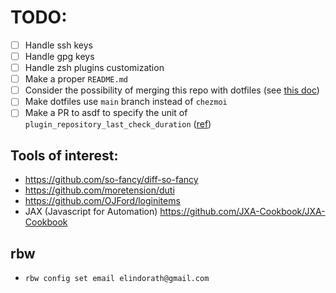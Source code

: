 # TODO:
- [ ] Handle ssh keys
- [ ] Handle gpg keys
- [ ] Handle zsh plugins customization
- [ ] Make a proper `README.md`
- [ ] Consider the possibility of merging this repo with dotfiles (see [this doc](https://www.chezmoi.io/user-guide/advanced/customize-your-source-directory))
- [ ] Make dotfiles use `main` branch instead of `chezmoi`
- [ ] Make a PR to asdf to specify the unit of `plugin_repository_last_check_duration` ([ref](https://github.com/asdf-vm/asdf/search?q=plugin_repository_last_check_duration))

##  Tools of interest:
- https://github.com/so-fancy/diff-so-fancy
- https://github.com/moretension/duti
- https://github.com/OJFord/loginitems
- JAX (Javascript for Automation) https://github.com/JXA-Cookbook/JXA-Cookbook

## rbw
- `rbw config set email elindorath@gmail.com`
